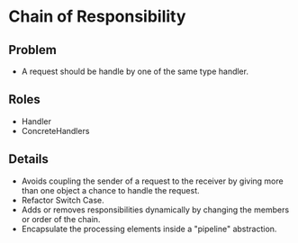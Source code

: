 # Chain of Responsibility

## Problem

* A request should be handle by one of the same type handler.

## Roles

* Handler
* ConcreteHandlers

## Details

* Avoids coupling the sender of a request to the receiver by giving more than one object a chance to handle the request.
* Refactor Switch Case.
* Adds or removes responsibilities dynamically by changing the members or order of the chain.
* Encapsulate the processing elements inside a "pipeline" abstraction.